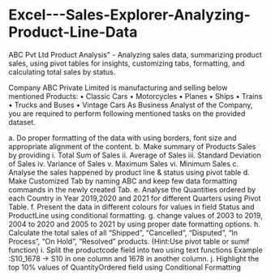 # Excel---Sales-Explorer-Analyzing-Product-Line-Data
ABC Pvt Ltd Product Analysis" - Analyzing sales data, summarizing product sales, using pivot tables for insights, customizing tabs, formatting, and calculating total sales by status.

Company ABC Private Limited is manufacturing and selling below mentioned Products:
  •	Classic Cars
  •	Motorcycles
  •	Planes
  •	Ships
  •	Trains
  •	Trucks and Buses
  •	Vintage Cars
As Business Analyst of the Company, you are required to perform following mentioned tasks on the provided dataset.

a. Do proper formatting of the data with using borders, font size and appropriate alignment of the content.
b. Make summary of Products Sales by providing
    i.	Total Sum of Sales
    ii.	Average of Sales
    iii.	Standard Deviation of Sales
    iv.	Variance of Sales
    v.	Maximum Sales
    vi.	Minimum Sales
c. Analyse the sales happened by product line & status using pivot table
d. Make Customized Tab by naming ABC and keep few data formatting commands in the newly created Tab.
e. Analyse the Quantities ordered by each Country in Year 2019,2020 and 2021 for different Quarters using Pivot Table.
f. Present the data in different colours for values in field Status and ProductLine using conditional formatting.
g. change values of 2003 to 2019, 2004 to 2020 and 2005 to 2021 by using proper date formatting options.
h. Calculate the total sales of all “Shipped”, “Cancelled”, “Disputed”, “In Process”, “On Hold”, “Resolved” products. (Hint:Use pivot table or sumif function)
i. Split the productcode field into two using text functions Example :S10_1678 -> S10 in one column and 1678 in another column.
j. Highlight the top 10% values of QuantityOrdered field using Conditional Formatting


